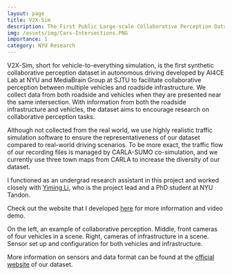 ```yaml
---
layout: page
title: V2X-Sim
description: The First Public Large-scale Collaborative Perception Dataset 
img: /assets/img/Cars-Intersections.PNG
importance: 1
category: NYU Research
---
```


 V2X-Sim, short for vehicle-to-everything simulation, is the first synthetic collaborative perception dataset in autonomous driving developed by AI4CE Lab at NYU and MediaBrain Group at SJTU to facilitate collaborative perception between multiple vehicles and roadside infrastructure. We collect data from both roadside and vehicles when they are presented near the same intersection. With information from both the roadside infrastructure and vehicles, the dataset aims to encourage research on collaborative perception tasks.

Although not collected from the real world, we use highly realistic traffic simulation software to ensure the representativeness of our dataset compared to real-world driving scenarios. To be more exact, the traffic flow of our recording files is managed by CARLA-SUMO co-simulation, and we currently use three town maps from CARLA to increase the diversity of our dataset. 

I functioned as an undergrad research assistant in this project and worked closely with [Yiming Li](https://scholar.google.com/citations?hl=en&user=i_aajNoAAAAJ), who is the project lead and a PhD student at NYU Tandon. 

Check out the website that I developed [here](https://ai4ce.github.io/V2X-Sim/) for more information and video demo. 

<div class="row">
    <div class="col-sm mt-3 mt-md-0">
        <img class="img-fluid rounded z-depth-1" src="{{ '/assets/img/overview.PNG' | relative_url }}" alt="" title="example image"/>
    </div>
    <div class="col-sm mt-3 mt-md-0">
        <img class="img-fluid rounded z-depth-1" src="{{ '/assets/img/cars-1.PNG' | relative_url }}" alt="" title="example image"/>
    </div>
    <div class="col-sm mt-3 mt-md-0">
        <img class="img-fluid rounded z-depth-1" src="{{ '/assets/img/infra-1.PNG' | relative_url }}" alt="" title="example image"/>
    </div>
</div>
<div class="caption">
    On the left, an example of collaborative perception. Middle, front cameras of four vehicles in a scene. Right, cameras of infrastructure in a scene.
</div>
<div class="row">
    <div class="col-sm mt-3 mt-md-0">
        <img class="img-fluid rounded z-depth-1" src="{{ '/assets/img/SensorSetupNew.PNG' | relative_url }}" alt="" title="example image"/>
    </div>
</div>
<div class="caption">
    Sensor set up and configuration for both vehicles and infrastructure.
</div>

More information on sensors and data format can be found at the [official website](https://ai4ce.github.io/V2X-Sim/about.html) of our dataset. 
